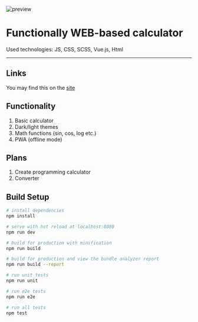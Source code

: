![preview](https://calc.ivanvit.ru/img/preview.png)
# Functionally WEB-based calculator
Used technologies: JS, CSS, SCSS, Vue.js, Html

---

## Links
You may find this on the [site](https://calc.ivanvit.ru)

## Functionality
1. Basic calculator
2. Dark/light themes
3. Math functions (sin, cos, log etc.)
4. PWA (offline mode)

## Plans
1. Create programming calculator
2. Converter

## Build Setup

``` bash
# install dependencies
npm install

# serve with hot reload at localhost:8080
npm run dev

# build for production with minification
npm run build

# build for production and view the bundle analyzer report
npm run build --report

# run unit tests
npm run unit

# run e2e tests
npm run e2e

# run all tests
npm test
```
